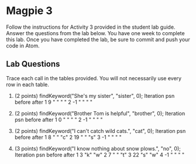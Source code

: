 # Magpie 3

Follow the instructions for Activity 3 provided in the student lab guide. Answer the questions from the lab below. You have one week to complete this lab. Once you have completed the lab, be sure to commit and push your code in Atom.

## Lab Questions
Trace each call in the tables provided. You will not necessarily use every row in each table.

1. (2 points) findKeyword("She's my sister", "sister", 0);
Iteration    psn    before    after
    1         9       " "      " "
    2         -1      " "      " "

2. (2 points) findKeyword("Brother Tom is helpful", "brother", 0);
Iteration    psn    before    after
  1          0       " "       " "
  2           -1      " "      " "


3. (2 points) findKeyword("I can't catch wild cats.", "cat", 0);
Iteration    psn    before    after
  1          8       " "      "c"
  2          19      " "      "s"
  3          -1      " "      " "


4. (3 points) findKeyword("I know nothing about snow plows.", "no", 0);
Iteration    psn    before    after
1            3      "k"       "w"
2            7      " "       "t"
3            22     "s"       "w"
4            -1     " "       " "
